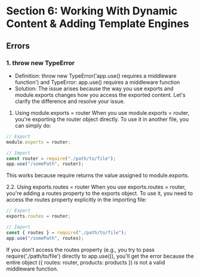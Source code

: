 # Section 6: Working With Dynamic Content & Adding Template Engines

## Errors

### 1. throw new TypeError

- Definition: throw new TypeError('app.use() requires a middleware function') and TypeError: app.use() requires a middleware function
- Solution: The issue arises because the way you use exports and module.exports changes how you access the exported content. Let's clarify the difference and resolve your issue.

1. Using module.exports = router
   When you use module.exports = router, you're exporting the router object directly. To use it in another file, you can simply do:

```javascript
// Export
module.exports = router;

// Import
const router = require("./path/to/file");
app.use("/somePath", router);
```

This works because require returns the value assigned to module.exports.

2.2. Using exports.routes = router
When you use exports.routes = router, you're adding a routes property to the exports object. To use it, you need to access the routes property explicitly in the importing file:

```javascript
// Export
exports.routes = router;

// Import
const { routes } = require("./path/to/file");
app.use("/somePath", routes);
```

If you don't access the routes property (e.g., you try to pass require('./path/to/file') directly to app.use()), you'll get the error because the entire object ({ routes: router, products: products }) is not a valid middleware function.
